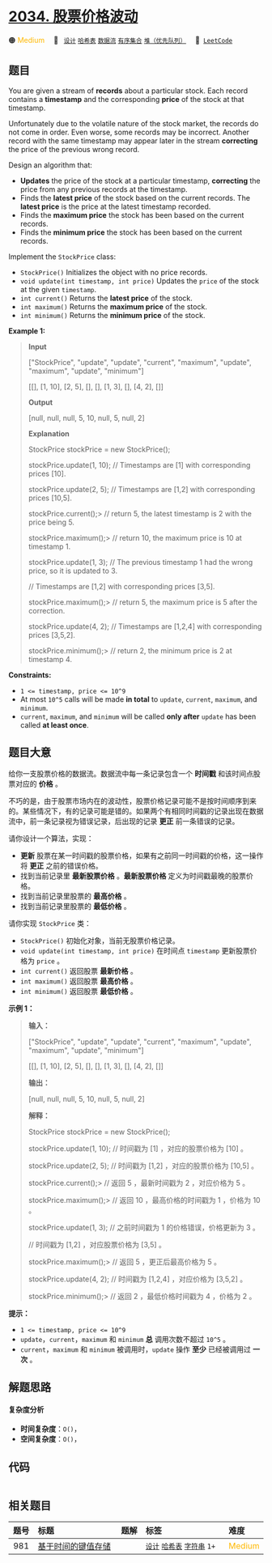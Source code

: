 # [2034. 股票价格波动](https://leetcode.com/problems/stock-price-fluctuation)

🟠 <font color=#ffb800>Medium</font>&emsp; 🔖&ensp; [`设计`](/leetcode/outline/tag/design.md) [`哈希表`](/leetcode/outline/tag/hash-table.md) [`数据流`](/leetcode/outline/tag/data-stream.md) [`有序集合`](/leetcode/outline/tag/ordered-set.md) [`堆（优先队列）`](/leetcode/outline/tag/heap-priority-queue.md)&emsp; 🔗&ensp;[`LeetCode`](https://leetcode.com/problems/stock-price-fluctuation)

## 题目

You are given a stream of **records** about a particular stock. Each record
contains a **timestamp** and the corresponding **price** of the stock at that
timestamp.

Unfortunately due to the volatile nature of the stock market, the records do
not come in order. Even worse, some records may be incorrect. Another record
with the same timestamp may appear later in the stream **correcting** the
price of the previous wrong record.

Design an algorithm that:

  * **Updates** the price of the stock at a particular timestamp, **correcting** the price from any previous records at the timestamp.
  * Finds the **latest price** of the stock based on the current records. The **latest price** is the price at the latest timestamp recorded.
  * Finds the **maximum price** the stock has been based on the current records.
  * Finds the **minimum price** the stock has been based on the current records.

Implement the `StockPrice` class:

  * `StockPrice()` Initializes the object with no price records.
  * `void update(int timestamp, int price)` Updates the `price` of the stock at the given `timestamp`.
  * `int current()` Returns the **latest price** of the stock.
  * `int maximum()` Returns the **maximum price** of the stock.
  * `int minimum()` Returns the **minimum price** of the stock.



**Example 1:**

> 
> 
> 
> 
> 
> **Input**
> 
> ["StockPrice", "update", "update", "current", "maximum", "update", "maximum", "update", "minimum"]
> 
> [[], [1, 10], [2, 5], [], [], [1, 3], [], [4, 2], []]
> 
> **Output**
> 
> [null, null, null, 5, 10, null, 5, null, 2]
> 
> 
> 
> **Explanation**
> 
> StockPrice stockPrice = new StockPrice();
> 
> stockPrice.update(1, 10); // Timestamps are [1] with corresponding prices [10].
> 
> stockPrice.update(2, 5);  // Timestamps are [1,2] with corresponding prices [10,5].
> 
> stockPrice.current();> 
>  // return 5, the latest timestamp is 2 with the price being 5.
> 
> stockPrice.maximum();> 
>  // return 10, the maximum price is 10 at timestamp 1.
> 
> stockPrice.update(1, 3);  // The previous timestamp 1 had the wrong price, so it is updated to 3.
> 
> > 
> > 
> > 
> > 
> > 
> > 
>   // Timestamps are [1,2] with corresponding prices [3,5].
> 
> stockPrice.maximum();> 
>  // return 5, the maximum price is 5 after the correction.
> 
> stockPrice.update(4, 2);  // Timestamps are [1,2,4] with corresponding prices [3,5,2].
> 
> stockPrice.minimum();> 
>  // return 2, the minimum price is 2 at timestamp 4.

**Constraints:**

  * `1 <= timestamp, price <= 10^9`
  * At most `10^5` calls will be made **in total** to `update`, `current`, `maximum`, and `minimum`.
  * `current`, `maximum`, and `minimum` will be called **only after** `update` has been called **at least once**.


## 题目大意

给你一支股票价格的数据流。数据流中每一条记录包含一个 **时间戳**  和该时间点股票对应的 **价格**  。

不巧的是，由于股票市场内在的波动性，股票价格记录可能不是按时间顺序到来的。某些情况下，有的记录可能是错的。如果两个有相同时间戳的记录出现在数据流中，前一条记录视为错误记录，后出现的记录
**更正**  前一条错误的记录。

请你设计一个算法，实现：

  * **更新** 股票在某一时间戳的股票价格，如果有之前同一时间戳的价格，这一操作将 **更正**  之前的错误价格。
  * 找到当前记录里 **最新股票价格**  。**最新股票价格**  定义为时间戳最晚的股票价格。
  * 找到当前记录里股票的 **最高价格**  。
  * 找到当前记录里股票的 **最低价格**  。

请你实现 `StockPrice` 类：

  * `StockPrice()` 初始化对象，当前无股票价格记录。
  * `void update(int timestamp, int price)` 在时间点 `timestamp` 更新股票价格为 `price` 。
  * `int current()` 返回股票 **最新价格**  。
  * `int maximum()` 返回股票 **最高价格**  。
  * `int minimum()` 返回股票 **最低价格**  。



**示例 1：**

> 
> 
> 
> 
> 
> **输入：**
> 
> ["StockPrice", "update", "update", "current", "maximum", "update", "maximum", "update", "minimum"]
> 
> [[], [1, 10], [2, 5], [], [], [1, 3], [], [4, 2], []]
> 
> **输出：**
> 
> [null, null, null, 5, 10, null, 5, null, 2]
> 
> 
> 
> **解释：**
> 
> StockPrice stockPrice = new StockPrice();
> 
> stockPrice.update(1, 10); // 时间戳为 [1] ，对应的股票价格为 [10] 。
> 
> stockPrice.update(2, 5);  // 时间戳为 [1,2] ，对应的股票价格为 [10,5] 。
> 
> stockPrice.current();> 
>  // 返回 5 ，最新时间戳为 2 ，对应价格为 5 。
> 
> stockPrice.maximum();> 
>  // 返回 10 ，最高价格的时间戳为 1 ，价格为 10 。
> 
> stockPrice.update(1, 3);  // 之前时间戳为 1 的价格错误，价格更新为 3 。
> 
> > 
> > 
> > 
> > 
> > 
> > 
>   // 时间戳为 [1,2] ，对应股票价格为 [3,5] 。
> 
> stockPrice.maximum();> 
>  // 返回 5 ，更正后最高价格为 5 。
> 
> stockPrice.update(4, 2);  // 时间戳为 [1,2,4] ，对应价格为 [3,5,2] 。
> 
> stockPrice.minimum();> 
>  // 返回 2 ，最低价格时间戳为 4 ，价格为 2 。
> 
> 



**提示：**

  * `1 <= timestamp, price <= 10^9`
  * `update`，`current`，`maximum` 和 `minimum` **总** 调用次数不超过 `10^5` 。
  * `current`，`maximum` 和 `minimum` 被调用时，`update` 操作 **至少**  已经被调用过 **一次**  。


## 解题思路

#### 复杂度分析

- **时间复杂度**：`O()`，
- **空间复杂度**：`O()`，

## 代码

```javascript

```

## 相关题目

<!-- prettier-ignore -->
| 题号 | 标题 | 题解 | 标签 | 难度 |
| :------: | :------ | :------: | :------ | :------ |
| 981 | [基于时间的键值存储](https://leetcode.com/problems/time-based-key-value-store) |  |  [`设计`](/leetcode/outline/tag/design.md) [`哈希表`](/leetcode/outline/tag/hash-table.md) [`字符串`](/leetcode/outline/tag/string.md) `1+` | <font color=#ffb800>Medium</font> |

<style>
.blue {
    background-color: #096dd9;
    padding: 0.25rem 0.5rem;
    margin: 0;
    font-size: 0.85em;
    border-radius: 3px;
    color: white;
    font-weight: 500;
}
table th:first-of-type { width: 10%; }
table th:nth-of-type(2) { width: 35%; }
table th:nth-of-type(3) { width: 10%; }
table th:nth-of-type(4) { width: 35%; }
table th:nth-of-type(5) { width: 10%; }
</style>
